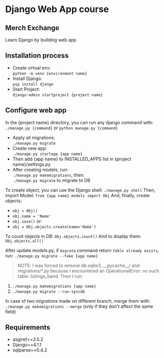 # Django Web App course

## Merch Exchange

Learn Django by building web app

## Installation process

- Create virtual env:</br>
`python -m venv {environment name}`
- Install Django:</br>
`pip install django`
- Start Project:</br>
`django-admin startproject {project name}`

## Configure web app

In the {project name} directory, you can run any django command with:</br>
`./manage.py {command}` or `python manage.py {command}`
- Apply all migrations:</br>
`./manage.py migrate`
- Create new app:</br>
`./manage.py startapp {app name}`
- Then add {app name} to INSTALLED_APPS list in {project name}/settings.py
- After creating models, run:</br>
`./manage.py makemigrations`, then:</br>
`./manage.py migrate` to migrate to DB

To create object, you can use the Django shell: `./manage.py shell`
Then, import Model: `from {app name}.models import Obj`
And, finally, create objects:
- `obj = Obj()`
- `obj.name = 'Name'`
- `obj.save()`
or:
- `obj = Obj.objects.create(name='Name')`

To count objects in DB:
`Obj.objects.count()`
And to display them:
`Obj.objects.all()`

After update models.py, if `migrate` command return `table already exists`, run:
`./manage.py migrate --fake {app name}`
> NOTE: I was forced to remove db.sqite3, \_\_pycache\_\_/ and migrations/*.py because I encountered an OperationalError: no such table: listings_band. Then I run: 
1. `./manage.py makemigrations {app name}`
2. `./manage.py migrate --run-syncdb`

In case of two migrations made on different branch, merge them with:</br>
`./manage.py makemigrations --merge` (only if they don't affect the same field)

## Requirements

- asgiref==3.5.2
- Django==4.1.1
- sqlparse==0.4.2